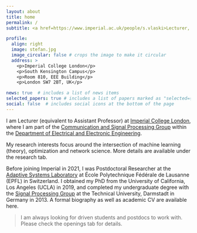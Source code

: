 ```yaml
---
layout: about
title: home
permalink: /
subtitle: <a href=https://www.imperial.ac.uk/people/s.vlaski>Lecturer, Imperial College London</a>

profile:
  align: right
  image: stefan.jpg
  image_circular: false # crops the image to make it circular
  address: >
    <p>Imperial College London</p>
    <p>South Kensington Campus</p>
    <p>Room 810, EEE Building</p>
    <p>London SW7 2BT, UK</p>

news: true  # includes a list of news items
selected_papers: true # includes a list of papers marked as "selected={true}"
social: false  # includes social icons at the bottom of the page
---
```

I am Lecturer (equivalent to Assistant Professor) at [Imperial College London](https://www.imperial.ac.uk/), where I am part of the [Communication and Signal Processing Group](https://www.imperial.ac.uk/electrical-engineering/research/comms-and-signal-processing/) within the [Department of Electrical and Electronic Engineering](https://www.imperial.ac.uk/electrical-engineering/).

My research interests focus around the intersection of machine learning (theory), optimization and network science. More details are available under the research tab.

Before joining Imperial in 2021, I was Postdoctoral Researcher at the [Adaptive Systems Laboratory](https://asl.epfl.ch/) at École Polytechnique Fédérale de Lausanne (EPFL) in Switzerland. I obtained my PhD from the University of California, Los Angeles (UCLA) in 2019, and completed my undergraduate degree with the [Signal Processing Group](https://www.spg.tu-darmstadt.de/spg/index.en.jsp) at the Technical University, Darmstadt in Germany in 2013. A formal biography as well as academic CV are available here.

> I am always looking for driven students and postdocs to work with. Please check the openings tab for details.

